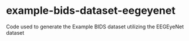 # example-bids-dataset-eegeyenet
Code used to generate the Example BIDS dataset utilizing the EEGEyeNet dataset
